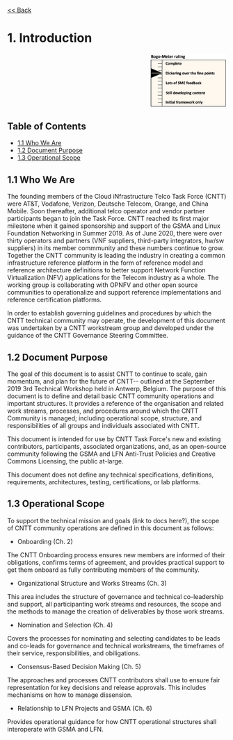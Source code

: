 [<< Back](../)

# 1. Introduction
<p align="right"><img src="../figures/bogo_dfp.png" alt="scope" title="Scope" width="35%"/></p>

## Table of Contents
* [1.1 Who We Are](#1.1)
* [1.2 Document Purpose](#1.2)
* [1.3 Operational Scope](#1.3)

<a name="1.1"></a>
## 1.1 Who We Are

The founding members of the Cloud iNfrastructure Telco Task Force (CNTT) were AT&T, Vodafone, Verizon, Deutsche Telecom, Orange, and China Mobile. Soon thereafter, additional telco operator and vendor partner participants began to join the Task Force. CNTT reached its first major milestone when it gained sponsorship and support of the GSMA and Linux Foundation Networking in Summer 2019. As of June 2020, there were over thirty operators and partners (VNF suppliers, third-party integrators, hw/sw suppliers) in its member commmunity and these numbers continue to grow. Together the CNTT community is leading the industry in creating a common infrastructure reference platform in the form of reference model and reference architecture definitions to better support Network Function Virtualization (NFV) applications for the Telecom industry as a whole. The working group is collaborating with OPNFV and other open source communities to operationalize and support reference implementations and reference certification platforms. 

In order to establish governing guidelines and procedures by which the CNTT technical community may operate, the development of this document was undertaken by a CNTT workstream group and developed under the guidance of the CNTT Governance Steering Committee. 

<a name="1.2"></a>
## 1.2 Document Purpose

The goal of this document is to assist CNTT to continue to scale, gain momentum, and plan for the future of CNTT-- outlined at the September 2019 3rd Technical Workshop held in Antwerp, Belgium. The purpose of this document is to define and detail basic CNTT community operations and important structures. It provides a reference of the organisation and related work streams, processes, and procedures around which the CNTT Community is managed; including operational scope, structure, and responsibilities of all groups and individuals associated with CNTT.  

This document is intended for use by CNTT Task Force's new and existing contributors, participants, associated organizations, and, as an open-source community following the GSMA and LFN Anti-Trust Policies and Creative Commons Licensing, the public at-large.

This document does not define any technical specifications, definitions, requirements, architectures, testing, certifications, or lab platforms. 

<a name="1.3"></a>
## 1.3 Operational Scope

To support the technical mission and goals (link to docs here?), the scope of CNTT community operations are defined in this document as follows:
 
* Onboarding (Ch. 2)

The CNTT Onboarding process ensures new members are informed of their obligations, confirms terms of agreement, and provides practical support to get them onboard as fully contributing members of the community.    

* Organizational Structure and Works Streams (Ch. 3)

This area includes the structure of governance and technical co-leadership and support, all participanting work streams and resources, the scope and the methods to manage the creation of deliverables by those work streams. 

* Nomination and Selection (Ch. 4)

Covers the processes for nominating and selecting candidates to be leads and co-leads for governance and technical workstreams, the timeframes of their service, responsibilities, and obiligations.

* Consensus-Based Decision Making (Ch. 5)

The approaches and processes CNTT contributors shall use to ensure fair representation for key decisions and release approvals. This includes mechanisms on how to manage dissension. 

* Relationship to LFN Projects and GSMA (Ch. 6)

Provides operational guidance for how CNTT operational structures shall interoperate with GSMA and LFN.


